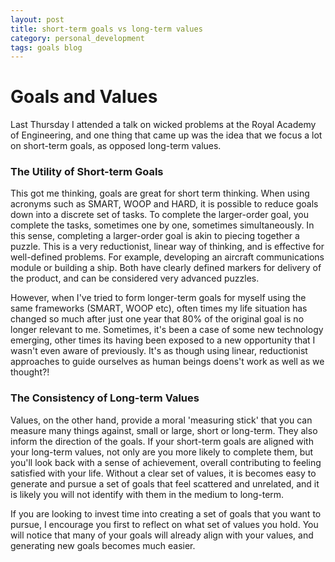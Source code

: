 ```yaml
---
layout: post
title: short-term goals vs long-term values
category: personal_development
tags: goals blog 
---
```

# Goals and Values
Last Thursday I attended a talk on wicked problems at the Royal Academy of Engineering, and one thing that came up was the idea that we focus a lot on short-term goals, as opposed long-term values. 

### The Utility of Short-term Goals
This got me thinking, goals are great for short term thinking. When using acronyms such as SMART, WOOP and HARD, it is possible to reduce goals down into a discrete set of tasks. To complete the larger-order goal, you complete the tasks, sometimes one by one, sometimes simultaneously. In this sense, completing a larger-order goal is akin to piecing together a puzzle. This is a very reductionist, linear way of thinking, and is effective for well-defined problems. For example, developing an aircraft communications module or building a ship. Both have clearly defined markers for delivery of the product, and can be considered very advanced puzzles. 

However, when I've tried to form longer-term goals for myself using the same frameworks (SMART, WOOP etc), often times my life situation has changed so much after just one year that 80% of the original goal is no longer relevant to me. Sometimes, it's been a case of some new technology emerging, other times its having been exposed to a new opportunity that I wasn't even aware of previously. It's as though using linear, reductionist approaches to guide ourselves as human beings doens't work as well as we thought?!


### The Consistency of Long-term Values

Values, on the other hand, provide a moral 'measuring stick' that you can measure many things against, small or large, short or long-term. They also inform the direction of the goals. If your short-term goals are aligned with your long-term values, not only are you more likely to complete them, but you'll   look back with a sense of achievement, overall contributing to feeling satisfied with your life. Without a clear set of values, it is becomes easy to generate and pursue a set of goals that feel scattered and unrelated, and it is likely you will not identify with them in the medium to long-term. 

If you are looking to invest time into creating a set of goals that you want to pursue, I encourage you first to reflect on what set of values you hold. You will notice that many of your goals will already align with your values, and generating new goals becomes much easier. 